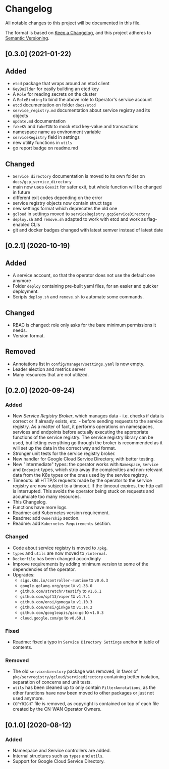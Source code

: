 # Changelog

All notable changes to this project will be documented in this file.

The format is based on [Keep a Changelog](https://keepachangelog.com/en/1.0.0/),
and this project adheres to [Semantic Versioning](https://semver.org/spec/v2.0.0.html).

## [0.3.0] (2021-01-22)

## Added

- `etcd` package that wraps around an etcd client
- `KeyBuilder` for easily building an etcd key
- A `Role` for reading secrets on the cluster
- A `RoleBinding` to bind the above role to Operator's service account
- `etcd` documentation on folder `docs/etcd`
- `service_registry.md` documentation about service registry and its objects
- `update.md` documentation
- `fakeKV` and `fakeTXN` to mock etcd key-value and transactions
- namespace name as environment variable
- `serviceRegistry` field in settings
- new utility functions in `utils`
- go report badge on readme.md

## Changed

- `Service directory` documentation is moved to its own folder on `docs/gcp_service_directory`
- main now uses `Goexit` for safer exit, but whole function will be changed in future
- different exit codes depending on the error
- service registry objects now contain struct tags
- new settings format which deprecates the old one
- `gcloud` in settings moved to `serviceRegistry.gcpServiceDirectory`
- `deploy.sh` and `remove.sh` adapted to work with etcd and work as flag-enabled CLIs
- git and docker badges changed with latest semver instead of latest date

## [0.2.1] (2020-10-19)

## Added

- A service account, so that the operator does not use the default one anymore
- Folder `deploy` containing pre-built yaml files, for an easier and
quicker deployment.
- Scripts `deploy.sh` and `remove.sh` to automate some commands.

## Changed

- RBAC is changed: role only asks for the bare minimum permissions it needs.
- Version format.

## Removed

- Annotations list in `config/manager/settings.yaml` is now empty.
- Leader election and metrics server
- Many resources that are not utilized.

## [0.2.0] (2020-09-24)

### Added

- New *Service Registry Broker*, which manages data - i.e. checks if data is
correct or if already exists, etc. - before sending requests to the service
registry. As a matter of fact, it performs operations on namespaces, services
and endpoints before actually executing the appropriate functions of the
service registry. The service registry library can be used, but letting
everything go through the broker is recommended as it will set up the data
in the correct way and format.
- Stronger unit tests for the service registry broker.
- New handler for Google Cloud Service Directory, with better testing.
- New "intermediate" types: the operator works with `Namespace`, `Service`
and `Endpoint` types, which strip away the complexities and non-relevant
data from the K8s types or the ones used by the service registry.
- Timeouts: all HTTP/S requests made by the operator to the service registry
are now subject to a timeout. If the timeout expires, the http call is
interrupted. This avoids the operator being stuck on requests and accumulate
too many resources.
- This Changelog.
- Functions have more logs.
- Readme: add Kubernetes version requirement.
- Readme: add `Ownership` section.
- Readme: add `Kubernetes Requirements` section.

### Changed

- Code about service registry is moved to `/pkg`.
- `types` and `utils` are now moved to `/internal`.
- `Dockerfile` has been changed accordingly
- Improve requirements by adding minimum version to some of the dependencies
of the operator.
- Upgrades:
  - `sigs.k8s.io/controller-runtime` to `v0.6.3`
  - `google.golang.org/grpc` to `v1.33.0`
  - `github.com/stretchr/testify` to `v1.6.1`
  - `github.com/spf13/viper` to `v1.7.1`
  - `github.com/onsi/gomega` to `v1.10.3`
  - `github.com/onsi/ginkgo` to `v1.14.2`
  - `github.com/googleapis/gax-go` to `v1.0.3`
  - `cloud.google.com/go` to `v0.69.1`

### Fixed

- Readme: fixed a typo in `Service Directory Settings` anchor in table of contents.

### Removed

- The old `servicedirectory` package was removed, in favor of
`pkg/servregistry/gcloud/servicedirectory` containing better isolation,
separation of concerns and unit tests.
- `utils` has been cleaned up to only contain `FilterAnnotations`, as the
other functions have now been moved to other packages or just not used anymore.
- `COPYRIGHT` file is removed, as copyright is contained on top of each file
created by the CN-WAN Operator Owners.

## [0.1.0] (2020-08-12)

### Added

- Namespace and Service controllers are added.
- Internal structures such as `types` and `utils`.
- Support for Google Cloud Service Directory.
